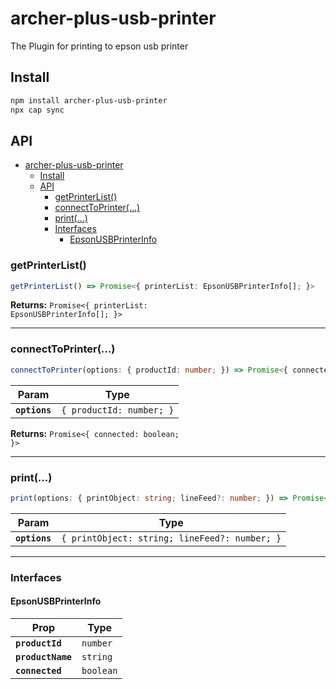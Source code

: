 # archer-plus-usb-printer

The Plugin for printing to epson usb printer

## Install

```bash
npm install archer-plus-usb-printer
npx cap sync
```

## API

<docgen-index>

- [archer-plus-usb-printer](#archer-plus-usb-printer)
  - [Install](#install)
  - [API](#api)
    - [getPrinterList()](#getprinterlist)
    - [connectToPrinter(...)](#connecttoprinter)
    - [print(...)](#print)
    - [Interfaces](#interfaces)
      - [EpsonUSBPrinterInfo](#epsonusbprinterinfo)

</docgen-index>

<docgen-api>
<!--Update the source file JSDoc comments and rerun docgen to update the docs below-->

### getPrinterList()

```typescript
getPrinterList() => Promise<{ printerList: EpsonUSBPrinterInfo[]; }>
```

**Returns:** <code>Promise&lt;{ printerList: EpsonUSBPrinterInfo[]; }&gt;</code>

--------------------


### connectToPrinter(...)

```typescript
connectToPrinter(options: { productId: number; }) => Promise<{ connected: boolean; }>
```

| Param         | Type                                |
| ------------- | ----------------------------------- |
| **`options`** | <code>{ productId: number; }</code> |

**Returns:** <code>Promise&lt;{ connected: boolean; }&gt;</code>

--------------------


### print(...)

```typescript
print(options: { printObject: string; lineFeed?: number; }) => Promise<void>
```

| Param         | Type                                                     |
| ------------- | -------------------------------------------------------- |
| **`options`** | <code>{ printObject: string; lineFeed?: number; }</code> |

--------------------


### Interfaces


#### EpsonUSBPrinterInfo

| Prop              | Type                 |
| ----------------- | -------------------- |
| **`productId`**   | <code>number</code>  |
| **`productName`** | <code>string</code>  |
| **`connected`**   | <code>boolean</code> |

</docgen-api>
